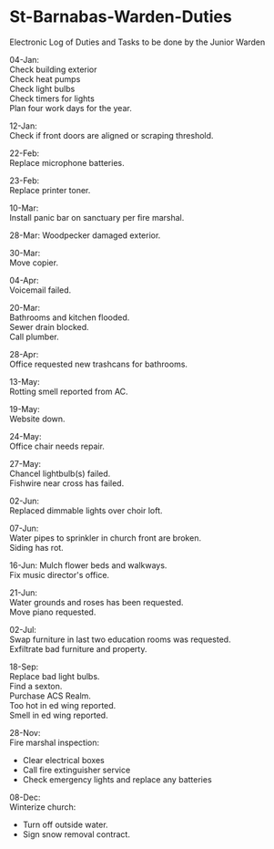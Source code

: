 # St-Barnabas-Warden-Duties
Electronic Log of Duties and Tasks to be done by the Junior Warden

04-Jan:  
Check building exterior  
Check heat pumps  
Check light bulbs  
Check timers for lights  
Plan four work days for the year.  
  
12-Jan:  
Check if front doors are aligned or scraping threshold.  
  
22-Feb:  
Replace microphone batteries.  
  
23-Feb:  
Replace printer toner.  
  
10-Mar:  
Install panic bar on sanctuary per fire marshal.  
  
28-Mar:
Woodpecker damaged exterior.  
  
30-Mar:  
Move copier.  
  
04-Apr:  
Voicemail failed.  
  
20-Mar:  
Bathrooms and kitchen flooded.  
Sewer drain blocked.  
Call plumber.  

28-Apr:  
Office requested new trashcans for bathrooms.  
  
13-May:  
Rotting smell reported from AC.  

19-May:  
Website down.  
  
24-May:  
Office chair needs repair.  
  
27-May:  
Chancel lightbulb(s) failed.  
Fishwire near cross has failed.  
  
02-Jun:  
Replaced dimmable lights over choir loft.  
  
07-Jun:  
Water pipes to sprinkler in church front are broken.  
Siding has rot.  
  
16-Jun:
Mulch flower beds and walkways.  
Fix music director's office.  
  
21-Jun:  
Water grounds and roses has been requested.  
Move piano requested.  
  
02-Jul:  
Swap furniture in last two education rooms was requested.  
Exfiltrate bad furniture and property.  
  
18-Sep:  
Replace bad light bulbs.  
Find a sexton.  
Purchase ACS Realm.  
Too hot in ed wing reported.  
Smell in ed wing reported.  
  
28-Nov:  
Fire marshal inspection:
* Clear electrical boxes  
* Call fire extinguisher service  
* Check emergency lights and replace any batteries  
  
08-Dec:  
Winterize church:  
* Turn off outside water.  
* Sign snow removal contract.  


